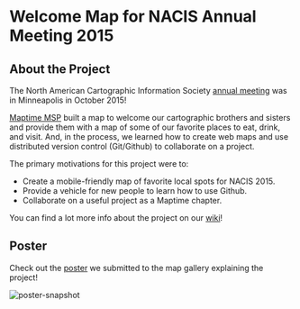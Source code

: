 Welcome Map for NACIS Annual Meeting 2015
==========

## About the Project  
The North American Cartographic Information Society [annual meeting](http://nacis.org/annual-meeting/current-meeting/) was in Minneapolis in October 2015!

[Maptime MSP](http://wwww.meetup.com/MaptimeMSP/) built a map to welcome our cartographic brothers and sisters and provide them with a map of some of our favorite places to eat, drink, and visit.  And, in the process, we learned how to create web maps and use distributed version control (Git/Github) to collaborate on a project.

The primary motivations for this project were to:
 -    Create a mobile-friendly map of favorite local spots for NACIS 2015.
 -    Provide a vehicle for new people to learn how to use Github.
 -    Collaborate on a useful project as a Maptime chapter.
 
You can find a lot more info about the project on our [wiki](../../wiki)!  

## Poster
Check out the [poster](https://github.com/maptimemsp/nacis2015-map/blob/master/promo/maptime_nacis_poster.pdf) we submitted to the map gallery explaining the project!  

![poster-snapshot](https://cloud.githubusercontent.com/assets/5023024/10680157/ca6597dc-78e2-11e5-84d8-2837aba3cd02.png)

